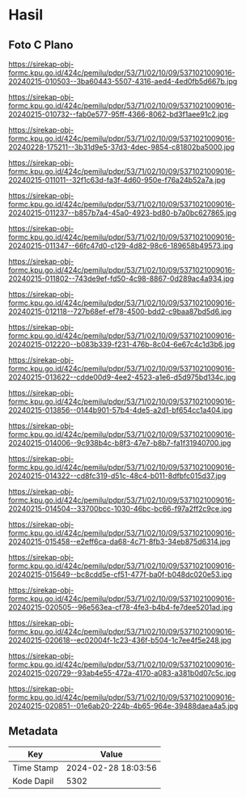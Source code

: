 # Hasil

## Foto C Plano

https://sirekap-obj-formc.kpu.go.id/424c/pemilu/pdpr/53/71/02/10/09/5371021009016-20240215-010503--3ba60443-5507-4316-aed4-4ed0fb5d667b.jpg

https://sirekap-obj-formc.kpu.go.id/424c/pemilu/pdpr/53/71/02/10/09/5371021009016-20240215-010732--fab0e577-95ff-4366-8062-bd3f1aee91c2.jpg

https://sirekap-obj-formc.kpu.go.id/424c/pemilu/pdpr/53/71/02/10/09/5371021009016-20240228-175211--3b31d9e5-37d3-4dec-9854-c81802ba5000.jpg

https://sirekap-obj-formc.kpu.go.id/424c/pemilu/pdpr/53/71/02/10/09/5371021009016-20240215-011011--32f1c63d-fa3f-4d60-950e-f76a24b52a7a.jpg

https://sirekap-obj-formc.kpu.go.id/424c/pemilu/pdpr/53/71/02/10/09/5371021009016-20240215-011237--b857b7a4-45a0-4923-bd80-b7a0bc627865.jpg

https://sirekap-obj-formc.kpu.go.id/424c/pemilu/pdpr/53/71/02/10/09/5371021009016-20240215-011347--66fc47d0-c129-4d82-98c6-189658b49573.jpg

https://sirekap-obj-formc.kpu.go.id/424c/pemilu/pdpr/53/71/02/10/09/5371021009016-20240215-011802--743de9ef-fd50-4c98-8867-0d289ac4a934.jpg

https://sirekap-obj-formc.kpu.go.id/424c/pemilu/pdpr/53/71/02/10/09/5371021009016-20240215-012118--727b68ef-ef78-4500-bdd2-c9baa87bd5d6.jpg

https://sirekap-obj-formc.kpu.go.id/424c/pemilu/pdpr/53/71/02/10/09/5371021009016-20240215-012220--b083b339-f231-476b-8c04-6e67c4c1d3b6.jpg

https://sirekap-obj-formc.kpu.go.id/424c/pemilu/pdpr/53/71/02/10/09/5371021009016-20240215-013622--cdde00d9-4ee2-4523-a1e6-d5d975bd134c.jpg

https://sirekap-obj-formc.kpu.go.id/424c/pemilu/pdpr/53/71/02/10/09/5371021009016-20240215-013856--0144b901-57b4-4de5-a2d1-bf654cc1a404.jpg

https://sirekap-obj-formc.kpu.go.id/424c/pemilu/pdpr/53/71/02/10/09/5371021009016-20240215-014006--9c938b4c-b8f3-47e7-b8b7-fa1f31940700.jpg

https://sirekap-obj-formc.kpu.go.id/424c/pemilu/pdpr/53/71/02/10/09/5371021009016-20240215-014322--cd8fc319-d51c-48c4-b011-8dfbfc015d37.jpg

https://sirekap-obj-formc.kpu.go.id/424c/pemilu/pdpr/53/71/02/10/09/5371021009016-20240215-014504--33700bcc-1030-46bc-bc66-f97a2ff2c9ce.jpg

https://sirekap-obj-formc.kpu.go.id/424c/pemilu/pdpr/53/71/02/10/09/5371021009016-20240215-015458--e2eff6ca-da68-4c71-8fb3-34eb875d6314.jpg

https://sirekap-obj-formc.kpu.go.id/424c/pemilu/pdpr/53/71/02/10/09/5371021009016-20240215-015649--bc8cdd5e-cf51-477f-ba0f-b048dc020e53.jpg

https://sirekap-obj-formc.kpu.go.id/424c/pemilu/pdpr/53/71/02/10/09/5371021009016-20240215-020505--96e563ea-cf78-4fe3-b4b4-fe7dee5201ad.jpg

https://sirekap-obj-formc.kpu.go.id/424c/pemilu/pdpr/53/71/02/10/09/5371021009016-20240215-020618--ec02004f-1c23-436f-b504-1c7ee4f5e248.jpg

https://sirekap-obj-formc.kpu.go.id/424c/pemilu/pdpr/53/71/02/10/09/5371021009016-20240215-020729--93ab4e55-472a-4170-a083-a381b0d07c5c.jpg

https://sirekap-obj-formc.kpu.go.id/424c/pemilu/pdpr/53/71/02/10/09/5371021009016-20240215-020851--01e6ab20-224b-4b65-964e-39488daea4a5.jpg


## Metadata

| Key        | Value               |
| ---------- | ------------------- |
| Time Stamp | 2024-02-28 18:03:56 |
| Kode Dapil | 5302                |



